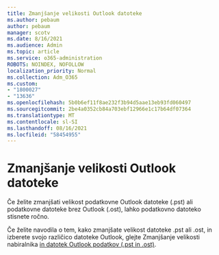 ```yaml
---
title: Zmanjšanje velikosti Outlook datoteke
ms.author: pebaum
author: pebaum
manager: scotv
ms.date: 8/16/2021
ms.audience: Admin
ms.topic: article
ms.service: o365-administration
ROBOTS: NOINDEX, NOFOLLOW
localization_priority: Normal
ms.collection: Adm_O365
ms.custom:
- "1800027"
- "13636"
ms.openlocfilehash: 5b0b6ef11f8ae232f3b94d5aae13eb93fd060497
ms.sourcegitcommit: 2be4a0352cb84a703ebf12966e1c17b64df07364
ms.translationtype: MT
ms.contentlocale: sl-SI
ms.lasthandoff: 08/16/2021
ms.locfileid: "58454955"
---
```

# <a name="reduce-the-size-of-your-outlook-data-file"></a>Zmanjšanje velikosti Outlook datoteke

Če želite zmanjšati velikost podatkovne Outlook datoteke (.pst) ali podatkovne datoteke brez Outlook (.ost), lahko podatkovno datoteko stisnete ročno. 

Če želite navodila o tem, kako zmanjšate velikost datoteke .pst ali .ost, in izberete svojo različico datoteke Outlook, glejte Zmanjšanje velikosti nabiralnika [in datotek Outlook podatkov (.pst in .ost)](https://support.microsoft.com/office/reduce-the-size-of-your-mailbox-and-outlook-data-files-pst-and-ost-e4c6a4f1-d39c-47dc-a4fa-abe96dc8c7ef).